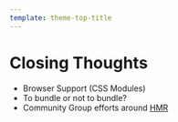 ```yaml
---
template: theme-top-title
---
```


# Closing Thoughts

- Browser Support (CSS Modules)
- To bundle or not to bundle?
- Community Group efforts around [HMR](https://open-wc.org/docs/development/hot-module-replacement/)